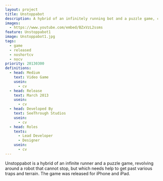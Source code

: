 ```yaml
---
layout: project
title: Unstoppabot
description: A hybrid of an infinitely running bot and a puzzle game, complemented with sarcastic wit
images:
  - https://www.youtube.com/embed/BZxVzL2ssms
feature: Unstoppabot1
image: Unstoppabot1.jpg
tags:
  - game
  - released
  - noshortcv
  - nocv
priority: 20130300
definitions:
  - head: Medium
    text: Video Game
    usein:
      - cv
  - head: Release
    text: March 2013
    usein:
      - cv
  - head: Developed By
    text: SeeThrough Studios
    usein:
      - cv
  - head: Roles
    texts:
      - Lead Developer
      - Designer
    usein:
      - cv
---
```

Unstoppabot is a hybrid of an infinite runner and a puzzle game, revolving around a robot that cannot stop, but which needs help to get past various traps and terrain. The game was released for iPhone and iPad.

